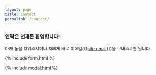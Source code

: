 ```yaml
---
layout: page
title: Contact
permalink: /contact/
---
```


### 연락은 언제든 환영합니다!

아래 폼을 채워주시거나 저에게 바로 이메일([{{site.email}}](mailto:{{site.email}}))을 보내주시면 됩니다.

{% include form.html %}

{% include modal.html %}
